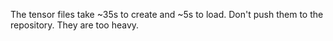 The tensor files take ~35s to create and ~5s to load. Don't push them to the repository. They are too heavy.
